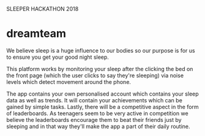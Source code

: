 SLEEPER HACKATHON 2018

# dreamteam

We believe sleep is a huge influence to our bodies so our purpose is for us to ensure you get your good night sleep.

This platform works by monitoring your sleep after the clicking the bed on the front page (which the user clicks to say they're sleeping) via noise levels which detect movement around the phone.

The app contains your own personalised account which contains your sleep data as well as trends. It will contain your achievements which can be gained by simple tasks. Lastly, there will be a competitive aspect in the form of leaderboards. As teenagers seem to be very active in competition we believe the leaderboards encourage them to beat their friends just by sleeping and in that way they'll make the app a part of their daily routine.
